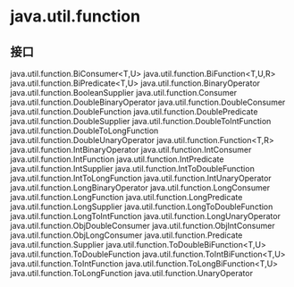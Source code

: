 # java.util.function

## 接口

java.util.function.BiConsumer<T,U>
java.util.function.BiFunction<T,U,R>
java.util.function.BiPredicate<T,U>
java.util.function.BinaryOperator<T>
java.util.function.BooleanSupplier
java.util.function.Consumer<T>
java.util.function.DoubleBinaryOperator
java.util.function.DoubleConsumer
java.util.function.DoubleFunction<R>
java.util.function.DoublePredicate
java.util.function.DoubleSupplier
java.util.function.DoubleToIntFunction
java.util.function.DoubleToLongFunction
java.util.function.DoubleUnaryOperator
java.util.function.Function<T,R>
java.util.function.IntBinaryOperator
java.util.function.IntConsumer
java.util.function.IntFunction<R>
java.util.function.IntPredicate
java.util.function.IntSupplier
java.util.function.IntToDoubleFunction
java.util.function.IntToLongFunction
java.util.function.IntUnaryOperator
java.util.function.LongBinaryOperator
java.util.function.LongConsumer
java.util.function.LongFunction<R>
java.util.function.LongPredicate
java.util.function.LongSupplier
java.util.function.LongToDoubleFunction
java.util.function.LongToIntFunction
java.util.function.LongUnaryOperator
java.util.function.ObjDoubleConsumer<T>
java.util.function.ObjIntConsumer<T>
java.util.function.ObjLongConsumer<T>
java.util.function.Predicate<T>
java.util.function.Supplier<T>
java.util.function.ToDoubleBiFunction<T,U>
java.util.function.ToDoubleFunction<T>
java.util.function.ToIntBiFunction<T,U>
java.util.function.ToIntFunction<T>
java.util.function.ToLongBiFunction<T,U>
java.util.function.ToLongFunction<T>
java.util.function.UnaryOperator<T>




